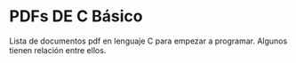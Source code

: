 # PDFs DE C Básico

Lista de documentos pdf en lenguaje C para empezar a programar.
Algunos tienen relación entre ellos.


